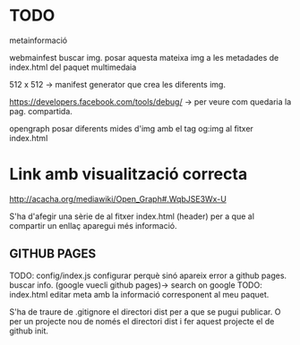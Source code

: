 # TODO

metainformació

webmainfest buscar img.
posar aquesta mateixa img a les metadades de index.html del paquet multimedaia

512 x 512 -> manifest generator que crea les diferents img.

https://developers.facebook.com/tools/debug/ -> per veure com quedaria la pag. compartida.

opengraph posar diferents mides d'img amb el tag og:img al fitxer index.html
# Link amb visualització correcta

http://acacha.org/mediawiki/Open_Graph#.WqbJSE3Wx-U

S'ha d'afegir una sèrie de <meta> al fitxer index.html (header) per a que al compartir un enllaç aparegui més informació.



## GITHUB PAGES

TODO: config/index.js configurar perquè sinó apareix error a github pages. buscar info. (google vuecli github pages)-> search on google
TODO: index.html editar meta amb la informació corresponent al meu paquet.

S'ha de traure de .gitignore el directori dist per a que se pugui publicar. O per un projecte nou de només el directori dist i fer aquest projecte el de github init.